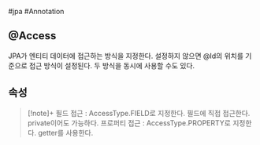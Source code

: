#jpa #Annotation 

## @Access
JPA가 엔티티 데이터에 접근하는 방식을 지정한다. 설정하지 않으면 @Id의 위치를 기준으로 접근 방식이 설정된다. 두 방식을 동시에 사용할 수도 있다.

## 속성
> [!note]+
> 필드 접근 : AccessType.FIELD로 지정한다. 필드에 직접 접근한다. private이어도 가능하다.
> 프로퍼티 접근 : AccessType.PROPERTY로 지정한다. getter를 사용한다.